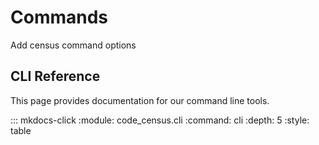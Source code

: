 # Commands

Add census command options

## CLI Reference

This page provides documentation for our command line tools.

::: mkdocs-click
    :module: code_census.cli
    :command: cli
    :depth: 5
    :style: table
